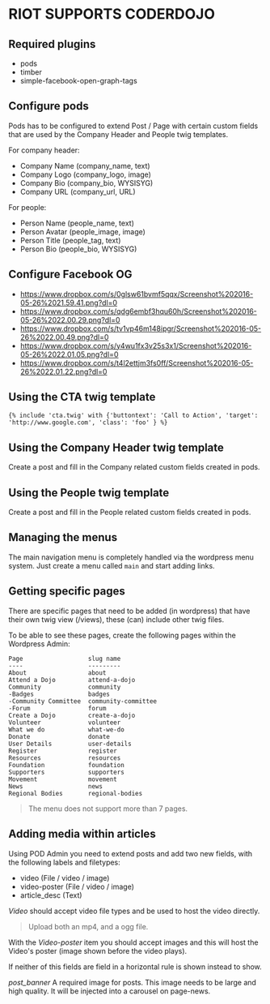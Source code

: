 RIOT SUPPORTS CODERDOJO
=======================

Required plugins
----------------

* pods
* timber
* simple-facebook-open-graph-tags

Configure pods
--------------

Pods has to be configured to extend Post / Page with certain custom fields that
are used by the Company Header and People twig templates.

For company header:

* Company Name (company_name, text)
* Company Logo (company_logo, image)
* Company Bio (company_bio, WYSISYG)
* Company URL (company_url, URL)

For people:

* Person Name (people_name, text)
* Person Avatar (people_image, image)
* Person Title (people_tag, text)
* Person Bio (people_bio, WYSISYG)

Configure Facebook OG
---------------------

* https://www.dropbox.com/s/0glsw61bvmf5qqx/Screenshot%202016-05-26%2021.59.41.png?dl=0
* https://www.dropbox.com/s/qdg6embf3hqu60h/Screenshot%202016-05-26%2022.00.29.png?dl=0
* https://www.dropbox.com/s/tv1vp46m148ipgr/Screenshot%202016-05-26%2022.00.49.png?dl=0
* https://www.dropbox.com/s/y4wu1fx3v25s3x1/Screenshot%202016-05-26%2022.01.05.png?dl=0
* https://www.dropbox.com/s/t4l2ettjm3fs0ff/Screenshot%202016-05-26%2022.01.22.png?dl=0

Using the CTA twig template
---------------------------

```
{% include 'cta.twig' with {'buttontext': 'Call to Action', 'target': 'http://www.google.com', 'class': 'foo' } %}
```

Using the Company Header twig template
--------------------------------------

Create a post and fill in the Company related custom fields created in pods.

Using the People twig template
------------------------------

Create a post and fill in the People related custom fields created in pods.


Managing the menus
------------------

The main navigation menu is completely handled via the wordpress menu system.
Just create a menu called `main` and start adding links.


Getting specific pages
----------------------

There are specific pages that need to be added (in wordpress) that have their own twig view (/views), these (can) include other twig files.

To be able to see these pages, create the following pages within the Wordpress Admin:

```
Page                  slug name
----                  ---------
About                 about
Attend a Dojo         attend-a-dojo
Community             community
-Badges               badges
-Community Committee  community-committee
-Forum                forum
Create a Dojo         create-a-dojo
Volunteer             volunteer
What we do            what-we-do
Donate                donate
User Details          user-details
Register              register
Resources             resources
Foundation            foundation
Supporters            supporters
Movement              movement
News                  news
Regional Bodies       regional-bodies
```

> The menu does not support more than 7 pages.


Adding media within articles
------------------------

Using POD Admin you need to extend posts and add two new fields, with the following labels and filetypes:
* video (File / video / image)
* video-poster (File / video / image)
* article_desc (Text)

*Video* should accept video file types and be used to host the video directly.
 > Upload both an mp4, and a ogg file.

With the *Video-poster* item you should accept images and this will host the Video's poster (image shown before the video plays).

If neither of this fields are field in a horizontal rule is shown instead to show.

*post_banner* A required image for posts. This image needs to be large and high quality. It will be injected into a carousel on page-news.
